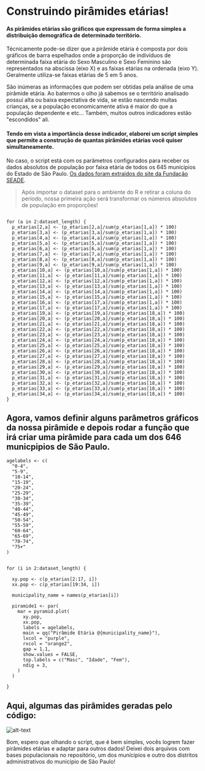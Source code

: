 # Construindo pirâmides etárias!

#### As pirâmides etárias são gráficos que expressam de forma simples a distribuição demográfica de determinado território.

Técnicamente pode-se dizer que a pirâmide etária é composta por dois gráficos de barra espelhados onde a proporção de 
indivíduos de determinada faixa etária do Sexo Masculino e Sexo Feminino são representados na abscissa (eixo X) e as faixas
etárias na ordenada (eixo Y). Geralmente utiliza-se faixas etárias de 5 em 5 anos.

São inúmeras as informações que podem ser obtidas pela análise de uma pirâmide etária. Ao batermos o olho já sabemos se o território
analisado possuí alta ou baixa expectativa de vida, se estão nascendo muitas crianças, se a população economicamente ativa é maior do que
a população dependente e etc... Também, muitos outros indicadores estão "escondidos" ali.

####  Tendo em vista a importância desse indicador, elaborei um script simples que permite a construção de quantas pirâmides etárias você quiser simultaneamente.

No caso, o script está com os parâmetros configurados para receber os dados absolutos de população por faixa etária de todos os 645 munícipios do Estado de São Paulo.
[Os dados foram extraidos do site da Fundação SEADE](http://www.imp.seade.gov.br/frontend/#/tabelas).


> Após importar o dataset para o ambiente do R e retirar a coluna do período, nossa primeira ação será transformar os números absolutos de população em proporções!

```dataset_length <- length(names(p_etarias))

for (a in 2:dataset_length) {
  p_etarias[2,a] <- (p_etarias[2,a]/sum(p_etarias[1,a]) * 100)
  p_etarias[3,a] <- (p_etarias[3,a]/sum(p_etarias[1,a]) * 100)
  p_etarias[4,a] <- (p_etarias[4,a]/sum(p_etarias[1,a]) * 100)
  p_etarias[5,a] <- (p_etarias[5,a]/sum(p_etarias[1,a]) * 100)
  p_etarias[6,a] <- (p_etarias[6,a]/sum(p_etarias[1,a]) * 100)
  p_etarias[7,a] <- (p_etarias[7,a]/sum(p_etarias[1,a]) * 100)
  p_etarias[8,a] <- (p_etarias[8,a]/sum(p_etarias[1,a]) * 100)
  p_etarias[9,a] <- (p_etarias[9,a]/sum(p_etarias[1,a]) * 100)
  p_etarias[10,a] <- (p_etarias[10,a]/sum(p_etarias[1,a]) * 100)
  p_etarias[11,a] <- (p_etarias[11,a]/sum(p_etarias[1,a]) * 100)
  p_etarias[12,a] <- (p_etarias[12,a]/sum(p_etarias[1,a]) * 100)
  p_etarias[13,a] <- (p_etarias[13,a]/sum(p_etarias[1,a]) * 100)
  p_etarias[14,a] <- (p_etarias[14,a]/sum(p_etarias[1,a]) * 100)
  p_etarias[15,a] <- (p_etarias[15,a]/sum(p_etarias[1,a]) * 100)
  p_etarias[16,a] <- (p_etarias[17,a]/sum(p_etarias[1,a]) * 100)
  p_etarias[17,a] <- (p_etarias[17,a]/sum(p_etarias[1,a]) * 100)
  p_etarias[19,a] <- (p_etarias[19,a]/sum(p_etarias[18,a]) * 100)
  p_etarias[20,a] <- (p_etarias[20,a]/sum(p_etarias[18,a]) * 100)
  p_etarias[21,a] <- (p_etarias[21,a]/sum(p_etarias[18,a]) * 100)
  p_etarias[22,a] <- (p_etarias[22,a]/sum(p_etarias[18,a]) * 100)
  p_etarias[23,a] <- (p_etarias[23,a]/sum(p_etarias[18,a]) * 100)
  p_etarias[24,a] <- (p_etarias[24,a]/sum(p_etarias[18,a]) * 100)
  p_etarias[25,a] <- (p_etarias[25,a]/sum(p_etarias[18,a]) * 100)
  p_etarias[26,a] <- (p_etarias[26,a]/sum(p_etarias[18,a]) * 100)
  p_etarias[27,a] <- (p_etarias[27,a]/sum(p_etarias[18,a]) * 100)
  p_etarias[28,a] <- (p_etarias[28,a]/sum(p_etarias[18,a]) * 100)
  p_etarias[29,a] <- (p_etarias[29,a]/sum(p_etarias[18,a]) * 100)
  p_etarias[30,a] <- (p_etarias[30,a]/sum(p_etarias[18,a]) * 100)
  p_etarias[31,a] <- (p_etarias[31,a]/sum(p_etarias[18,a]) * 100)
  p_etarias[32,a] <- (p_etarias[32,a]/sum(p_etarias[18,a]) * 100)
  p_etarias[33,a] <- (p_etarias[33,a]/sum(p_etarias[18,a]) * 100)
  p_etarias[34,a] <- (p_etarias[34,a]/sum(p_etarias[18,a]) * 100)
}
```

## Agora, vamos definir alguns parâmetros gráficos da nossa pirâmide e depois rodar a função que irá criar uma pirâmide para cada um dos 646 municpipios de São Paulo.

```
agelabels <- c(
  "0-4",
  "5-9",
  "10-14",
  "15-19",
  "20-24",
  "25-29",
  "30-34",
  "35-39",
  "40-44",
  "45-49",
  "50-54",
  "55-59",
  "60-64",
  "65-69",
  "70-74",
  "75+"
)


for (i in 2:dataset_length) {
  
  xy.pop <- c(p_etarias[2:17, i])
  xx.pop <- c(p_etarias[19:34, i])
  
  municipality_name = names(p_etarias[i])
  
  piramide1 <- par(
    mar = pyramid.plot(
      xy.pop,
      xx.pop,
      labels = agelabels,
      main = qq("Pirâmide Etária @{municipality_name}"),
      lxcol = "purple",
      rxcol = "orange2",
      gap = 1.1,
      show.values = FALSE,
      top.labels = c("Masc", "Idade", "Fem"),
      ndig = 3,
    )
  )
  
}

```
## Aqui, algumas das pirâmides geradas pelo código:

![alt-text](https://github.com/Luccan97/Piramides_Etarias/blob/master/piramides_GIFS.gif)




Bom, espero que olhando o script, que é bem simples, vocês logrem fazer pirâmides etárias e adaptar para outros dados!
Deixei dois arquivos com bases populacionais no repositório, um dos munícipios e outro dos distritos administrativos do munícipio de São Paulo!
